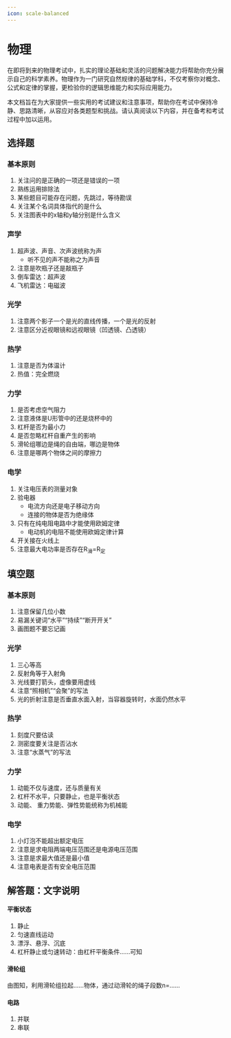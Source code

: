 ```yaml
---
icon: scale-balanced
---
```


# 物理

在即将到来的物理考试中，扎实的理论基础和灵活的问题解决能力将帮助你充分展示自己的科学素养。物理作为一门研究自然规律的基础学科，不仅考察你对概念、公式和定律的掌握，更检验你的逻辑思维能力和实际应用能力。

本文档旨在为大家提供一些实用的考试建议和注意事项，帮助你在考试中保持冷静、思路清晰，从容应对各类题型和挑战。请认真阅读以下内容，并在备考和考试过程中加以运用。

## 选择题

### 基本原则

1. 关注问的是正确的一项还是错误的一项
2. 熟练运用排除法
3. 某些题目可能存在问题，先跳过，等待勘误
4. 关注某个名词具体指代的是什么
5. 关注图表中的x轴和y轴分别是什么含义

### 声学

1. 超声波、声音、次声波统称为声
   * 听不见的声不能称之为声音
2. 注意是吹瓶子还是敲瓶子
3. 倒车雷达：超声波
4. 飞机雷达：电磁波

### 光学

1. 注意两个影子一个是光的直线传播，一个是光的反射
2. 注意区分近视眼镜和远视眼镜（凹透镜、凸透镜）

### 热学

1. 注意是否为体温计
2. 热值：完全燃烧

### 力学

1. 是否考虑空气阻力
2. 注意液体是U形管中的还是烧杯中的
3. 杠杆是否为最小力
4. 是否忽略杠杆自重产生的影响
5. 滑轮组哪边是绳的自由端，哪边是物体
6. 注意是哪两个物体之间的摩擦力

### 电学

1. 关注电压表的测量对象
2. 验电器
   * 电流方向还是电子移动方向
   * 连接的物体是否为绝缘体
3. 只有在纯电阻电路中才能使用欧姆定律
   * 电动机的电阻不能使用欧姆定律计算
4. 开关接在火线上
5. 注意最大电功率是否存在R<sub>滑</sub>=R<sub>定</sub>

## 填空题

### 基本原则

1. 注意保留几位小数
2. 易漏关键词“水平”“持续”“断开开关”
3. 画图题不要忘记画

### 光学

1. 三心等高
2. 反射角等于入射角
3. 光线要打箭头，虚像要用虚线
4. 注意“照相机”“会聚”的写法
5. 光的折射注意是否垂直水面入射，当容器旋转时，水面仍然水平

### 热学

1. 刻度尺要估读
2. 测密度要关注是否沾水
3. 注意“水蒸气”的写法

### 力学

1. 动能不仅与速度，还与质量有关
2. 杠杆不水平，只要静止，也是平衡状态
3. 动能、 重力势能、弹性势能统称为机械能

### 电学

1. 小灯泡不能超出额定电压
2. 注意是求电阻两端电压范围还是电源电压范围
3. 注意是求最大值还是最小值
4. 注意电表是否有安全电压范围

## 解答题：文字说明

#### 平衡状态

1. 静止
2. 匀速直线运动
3. 漂浮、悬浮、沉底
4. 杠杆静止或匀速转动：由杠杆平衡条件……可知

#### 滑轮组

由图知，利用滑轮组拉起……物体，通过动滑轮的绳子段数n=……

#### 电路

1. 并联
2. 串联
